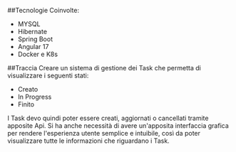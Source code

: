 ##Tecnologie Coinvolte:
- MYSQL
- Hibernate
- Spring Boot
- Angular 17
- Docker e K8s

##Traccia
Creare un sistema di gestione dei Task che permetta di visualizzare i seguenti stati:

- Creato 
- In Progress
- Finito

I Task devo quindi poter essere creati, aggiornati o cancellati tramite apposite Api.
Si ha anche necessità di avere un'apposita interfaccia grafica per rendere l'esperienza utente semplice e intuibile, così da poter visualizzare tutte le informazioni che riguardano i Task.
